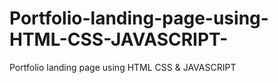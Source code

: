 # Portfolio-landing-page-using-HTML-CSS-JAVASCRIPT-
Portfolio landing page using HTML CSS &amp; JAVASCRIPT  
